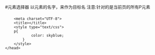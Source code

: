 #元素选择器
以元素的名字，来作为目标名
注意:针对的是当前页的所有P元素
### <head>
		<meta charset="UTF-8">
		<title></title>
		<style type="text/css">
		p{
				color: skyblue;
			}
		</style>
	</head>